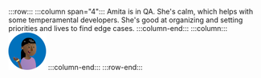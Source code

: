 :::row:::
  :::column span="4":::
    Amita is in QA. She's calm, which helps with some temperamental developers. She's good at organizing and setting priorities and lives to find edge cases.
  :::column-end:::
  :::column:::
    ![A cartoon depiction of Amita.](../../shared/media/amita.png)
  :::column-end:::
:::row-end:::